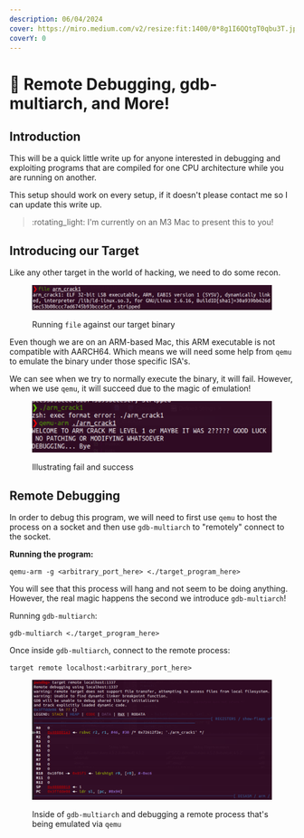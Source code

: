 ```yaml
---
description: 06/04/2024
cover: https://miro.medium.com/v2/resize:fit:1400/0*8g1I6QQtgT0qbu3T.jpg
coverY: 0
---
```


# 🤙 Remote Debugging, gdb-multiarch, and More!

## Introduction

This will be a quick little write up for anyone interested in debugging and exploiting programs that are compiled for one CPU architecture while you are running on another.

This setup should work on every setup, if it doesn't please contact me so I can update this write up.&#x20;

> :rotating\_light: I'm currently on an M3 Mac to present this to you!

## Introducing our Target

Like any other target in the world of hacking, we need to do some recon.

<figure><img src="../.gitbook/assets/image.png" alt=""><figcaption><p>Running <code>file</code> against our target binary</p></figcaption></figure>

Even though we are on an ARM-based Mac, this ARM executable is not compatible with AARCH64. Which means we will need some help from `qemu` to emulate the binary under those specific ISA's.

We can see when we try to normally execute the binary, it will fail. However, when we use `qemu`, it will succeed due to the magic of emulation!

<figure><img src="../.gitbook/assets/image (1).png" alt=""><figcaption><p>Illustrating fail and success</p></figcaption></figure>

## Remote Debugging

In order to debug this program, we will need to first use `qemu` to host the process on a socket and then use `gdb-multiarch` to "remotely" connect to the socket.

**Running the program:**

```
qemu-arm -g <arbitrary_port_here> <./target_program_here>
```

You will see that this process will hang and not seem to be doing anything. However, the real magic happens the second we introduce `gdb-multiarch`!

Running `gdb-multiarch`:

```
gdb-multiarch <./target_program_here>
```

Once inside `gdb-multiarch`, connect to the remote process:

```
target remote localhost:<arbitrary_port_here>
```

<figure><img src="../.gitbook/assets/image (3).png" alt=""><figcaption><p>Inside of <code>gdb-multiarch</code> and debugging a remote process that's being emulated via <code>qemu</code></p></figcaption></figure>
